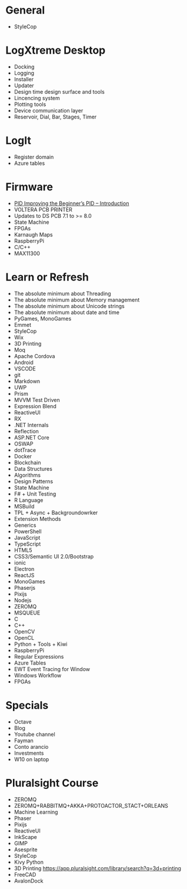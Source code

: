 # General

- StyleCop

# LogXtreme Desktop

- Docking
- Logging
- Installer
- Updater
- Design time design surface and tools
- Lincencing system
- Plotting tools
- Device communication layer
- Reservoir, Dial, Bar, Stages, Timer

# LogIt

- Register domain
- Azure tables

# Firmware

- [PID Improving the Beginner’s PID – Introduction](http://brettbeauregard.com/blog/2011/04/improving-the-beginners-pid-introduction/)
- VOLTERA PCB PRINTER
- Updates to DS PCB 7.1 to >= 8.0
- State Machine
- FPGAs
- Karnaugh Maps
- RaspberryPi
- C/C++
- MAX11300

# Learn or Refresh

- The absolute minimum about Threading
- The absolute minimum about Memory management
- The absolute minimum about Unicode strings
- The absolute minimum about date and time
- PyGames, MonoGames
- Emmet
- StyleCop
- Wix
- 3D Printing
- Moq
- Apache Cordova
- Android
- VSCODE
- git
- Markdown
- UWP
- Prism
- MVVM Test Driven
- Expression Blend
- ReactiveUI
- RX
- .NET Internals
- Reflection
- ASP.NET Core
- OSWAP
- dotTrace
- Docker
- Blockchain
- Data Structures
- Algorithms
- Design Patterns
- State Machine
- F# + Unit Testing
- R Language
- MSBuild
- TPL + Async + Backgroundowrker
- Extension Methods
- Generics
- PowerShell
- JavaScript
- TypeScript
- HTML5
- CSS3/Semantic UI 2.0/Bootstrap
- ionic
- Electron
- ReactJS
- MonoGames
- Phaserjs
- Pixijs
- Nodejs
- ZEROMQ
- MSQUEUE
- C
- C++
- OpenCV
- OpenCL
- Python + Tools + Kiwi
- RaspberryPi
- Regular Expressions
- Azure Tables
- EWT Event Tracing for Window
- Windows Workflow
- FPGAs

# Specials

- Octave
- Blog
- Youtube channel
- Fayman
- Conto arancio
- Investments
- W10 on laptop

# Pluralsight Course

- ZEROMQ 
- ZEROMQ+RABBITMQ+AKKA+PROTOACTOR_STACT+ORLEANS
- Machine Learning 
- Phaser 
- Pixijs 
- ReactiveUI 
- InkScape 
- GIMP 
- Asesprite 
- StyleCop
- Kivy Python
- 3D Printing https://app.pluralsight.com/library/search?q=3d+printing
- FreeCAD
- AvalonDock
